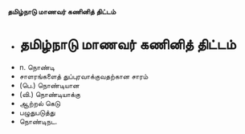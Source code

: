 **தமிழ்நாடு மாணவர் கணினித் திட்டம்**
- # தமிழ்நாடு மாணவர் கணினித் திட்டம்
- n. நொண்டி
- சாளரங்களைத் துப்புரவாக்குவதற்கான சாரம்
- (பெ.) நொண்டியான
- (வி.) நொண்டியாக்கு
- ஆற்றல் கெடு
- பழுதுபடுத்து
- நொண்டிநட.

